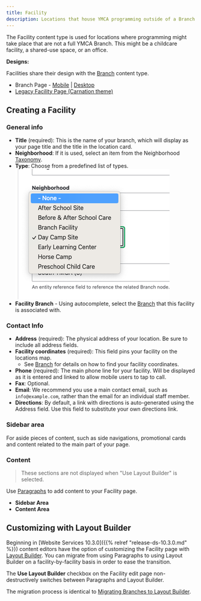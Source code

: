 ```yaml
---
title: Facility
description: Locations that house YMCA programming outside of a Branch.
---
```


The Facility content type is used for locations where programming might take place that are not a full YMCA Branch. This might be a childcare facility, a shared-use space, or an office.

**Designs:**

Facilities share their design with the [Branch](../branch) content type.

- Branch Page - [Mobile](<../../../../../../assets/img/designs/lb/Branch Location Mobile.png>) | [Desktop](<../../../../../../assets/img/designs/lb/Branch Location Desktop.png>)
- [Legacy Facility Page (Carnation theme)](facility--carnation.png)


## Creating a Facility

### General info

- **Title** (required): This is the name of your branch, which will display as your page title and the title in the location card.
- **Neighborhood**: If it is used, select an item from the Neighborhood [Taxonomy](../../taxonomy).
- **Type**: Choose from a predefined list of types. ![A screenshot listing the preset Type options](facility--types.png)
- **Facility Branch** - Using autocomplete, select the [Branch](../branch) that this facility is associated with.

### Contact Info

- **Address** (required): The physical address of your location. Be sure to include all address fields.
- **Facility coordinates** (required): This field pins your facility on the locations map.
  - See [Branch](../branch/#contact-info) for details on how to find your facility coordinates.
- **Phone** (required): The main phone line for your facility. Will be displayed as it is entered and linked to allow mobile users to tap to call.
- **Fax**: Optional.
- **Email**: We recommend you use a main contact email, such as `info@example.com`, rather than the email for an individual staff member.
- **Directions**: By default, a link with directions is auto-generated using the Address field. Use this field to substitute your own directions link.

### Sidebar area

For aside pieces of content, such as side navigations, promotional cards and content related to the main part of your page.

### Content

> These sections are not displayed when "Use Layout Builder" is selected.

Use [Paragraphs](../../paragraphs) to add content to your Facility page.

- **Sidebar Area**
- **Content Area**

## Customizing with Layout Builder

Beginning in [Website Services 10.3.0]({{% relref "release-ds-10.3.0.md" %}}) content editors have the option of customizing the Facility page with [Layout Builder](../../layout-builder). You can migrate from using Paragraphs to using Layout Builder on a facility-by-facility basis in order to ease the transition.

The **Use Layout Builder** checkbox on the Facility edit page non-destructively switches between Paragraphs and Layout Builder.

The migration process is identical to [Migrating Branches to Layout Builder](../branch/#migrating-to-layout-builder).

